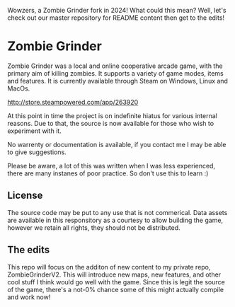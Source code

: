 Wowzers, a Zombie Grinder fork in 2024! What could this mean? Well, let's check out our master repository for README content then get to the edits!

# Zombie Grinder
Zombie Grinder was a local and online cooperative arcade game, with the primary aim of killing zombies. It supports a variety of game modes, items and features. It is currently available through Steam on Windows, Linux and MacOs.

http://store.steampowered.com/app/263920

At this point in time the project is on indefinite hiatus for various internal reasons. Due to that, the source is now available for those who wish to experiment with it.

No warrenty or documentation is available, if you contact me I may be able to give suggestions.

Please be aware, a lot of this was written when I was less experienced, there are many instanes of poor practice. So don't use this to learn :)

## License
The source code may be put to any use that is not commerical. Data assets are available in this responsitory as a courtesy to allow building the game, however we retain all rights, they should not be distributed.

## The edits

This repo will focus on the additon of new content to my private repo, ZombieGrinderV2. This will introduce new maps, new features, and other cool stuff I think would go well with the game.
Since this is legit the source of the game, there's a not-0% chance some of this might actually compile and work now!